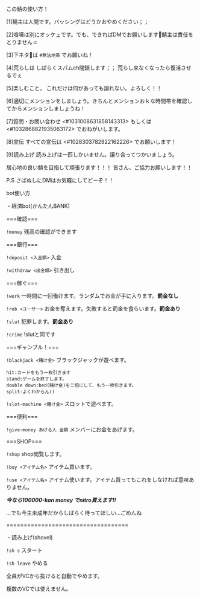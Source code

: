 この鯖の使い方！

[1]鯖主は人間です。バッシングはどうかおやめください；；

[2]喧嘩は別にオッケェです。でも、できればDMでお願いします🤲鯖主は責任をとりません☺️

[3]下ネタ🔞は  `#無法地帯` でお願いね！

[4]荒らしは
しばらくスパムch閉鎖します；；
荒らし来なくなったら復活させるでぇ

[5]楽しむこと。
これだけは何があっても譲れない。よろしく！！

[6]適切にメンションをしましょう。きちんとメンションおｋな時間帯を確認してからメンションしましょうね！

[7]質問・お問い合わせ
<#1031008631858143313> もしくは
<#1032868821935063172> でおねがいします。

[8]宣伝
すべての宣伝は <#1028303782922162226> でお願いします！

[9]読み上げ
読み上げは一匹しかいません。譲り合ってつかいましょう。

居心地の良い鯖を目指して頑張ります！！！
皆さん、ご協力お願いします！！

P.S
さばぬしにDMはお気軽にしてどーぞ！！


bot使い方

・経済bot(かんたんBANK)

===確認===

`!money`  残高の確認ができます


===銀行===

`!deposit <入金額>`  入金

`!withdraw <出金額>`  引き出し


===稼ぐ===

`!work`  一時間に一回働けます。ランダムでお金が手に入ります。**罰金なし**

`!rob <ユーザー>`  お金を奪えます。失敗すると罰金を食らいます。**罰金あり**

`!slut`  犯罪します。**罰金あり**

`!crime`  !slutと同です


===ギャンブル！===

`!blackjack <賭け金>`  ブラックジャックが遊べます。

```
hit:カードをもう一枚引きます
stand:ゲームを終了します。
double down:bed(賭け金)を二倍にして、もう一枚引きます。
split:よくわからん((
```

`!slot-machine <賭け金>`  スロットで遊べます。


===便利===

`!give-money あげる人 金額`  メンバーにお金をあげます。


===SHOP===

`!shop`  shop閲覧します。

`!buy <アイテム名>`  アイテム買います。

`!use <アイテム名>`  アイテム使います。アイテム買ってもこれをしなければ意味ありません。


*__**今なら100000-kan money でnitro買えます!!**__*

...でも今主未成年だからしばらく待ってほしい...ごめんね


===================================

・読み上げ(shovel)

`!sh s`  スタート

`!sh leave`  やめる

全員がVCから抜けると自動でやめます。

複数のVCでは使えません。
